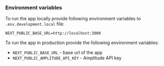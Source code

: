 ### Environment variables

To run the app locally provide following environment variables to `.env.development.local` file:

```
NEXT_PUBLIC_BASE_URL=http://localhost:3000
```

To run the app in production provide the following environment variables:

- `NEXT_PUBLIC_BASE_URL` - base url of the app
- `NEXT_PUBLIC_AMPLITUDE_API_KEY` - Amplitude API key
